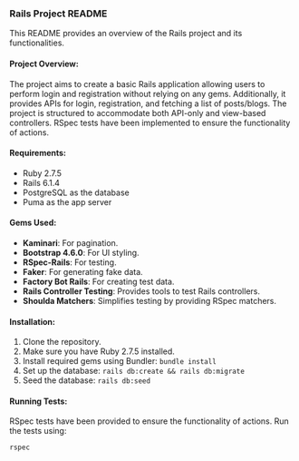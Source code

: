 ### Rails Project README

This README provides an overview of the Rails project and its functionalities.

#### Project Overview:

The project aims to create a basic Rails application allowing users to perform login and registration without relying on any gems. Additionally, it provides APIs for login, registration, and fetching a list of posts/blogs. The project is structured to accommodate both API-only and view-based controllers. RSpec tests have been implemented to ensure the functionality of actions.

#### Requirements:

- Ruby 2.7.5
- Rails 6.1.4
- PostgreSQL as the database
- Puma as the app server

#### Gems Used:

- **Kaminari**: For pagination.
- **Bootstrap 4.6.0**: For UI styling.
- **RSpec-Rails**: For testing.
- **Faker**: For generating fake data.
- **Factory Bot Rails**: For creating test data.
- **Rails Controller Testing**: Provides tools to test Rails controllers.
- **Shoulda Matchers**: Simplifies testing by providing RSpec matchers.

#### Installation:

1. Clone the repository.
2. Make sure you have Ruby 2.7.5 installed.
3. Install required gems using Bundler: `bundle install`
4. Set up the database: `rails db:create && rails db:migrate`
5. Seed the database: `rails db:seed`

#### Running Tests:

RSpec tests have been provided to ensure the functionality of actions. Run the tests using:

```bash
rspec
